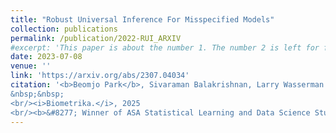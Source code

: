 ```yaml
---
title: "Robust Universal Inference For Misspecified Models"
collection: publications
permalink: /publication/2022-RUI_ARXIV
#excerpt: 'This paper is about the number 1. The number 2 is left for future work.'
date: 2023-07-08
venue: ''
link: 'https://arxiv.org/abs/2307.04034'
citation: '<b>Beomjo Park</b>, Sivaraman Balakrishnan, Larry Wasserman.
&nbsp;&nbsp; 
<br/><i>Biometrika.</i>, 2025
<br/><b>&#8277; Winner of ASA Statistical Learning and Data Science Student Paper Award</b>'
---
```

